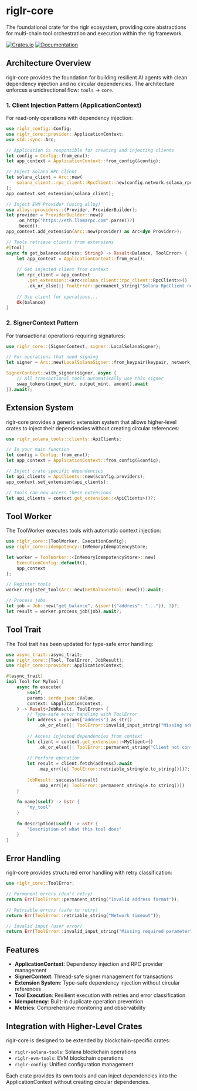 # riglr-core

The foundational crate for the riglr ecosystem, providing core abstractions for multi-chain tool orchestration and execution within the rig framework.

[![Crates.io](https://img.shields.io/crates/v/riglr-core.svg)](https://crates.io/crates/riglr-core)
[![Documentation](https://docs.rs/riglr-core/badge.svg)](https://docs.rs/riglr-core)

## Architecture Overview

riglr-core provides the foundation for building resilient AI agents with clean dependency injection and no circular dependencies. The architecture enforces a unidirectional flow: `tools` -> `core`.

### 1. Client Injection Pattern (ApplicationContext)

For read-only operations with dependency injection:

```rust
use riglr_config::Config;
use riglr_core::provider::ApplicationContext;
use std::sync::Arc;

// Application is responsible for creating and injecting clients
let config = Config::from_env();
let app_context = ApplicationContext::from_config(&config);

// Inject Solana RPC client
let solana_client = Arc::new(
    solana_client::rpc_client::RpcClient::new(config.network.solana_rpc_url)
);
app_context.set_extension(solana_client);

// Inject EVM Provider (using alloy)
use alloy::providers::{Provider, ProviderBuilder};
let provider = ProviderBuilder::new()
    .on_http("https://eth.llamarpc.com".parse()?)
    .boxed();
app_context.add_extension(Arc::new(provider) as Arc<dyn Provider>);

// Tools retrieve clients from extensions
#[tool]
async fn get_balance(address: String) -> Result<Balance, ToolError> {
    let app_context = ApplicationContext::from_env();
    
    // Get injected client from context
    let rpc_client = app_context
        .get_extension::<Arc<solana_client::rpc_client::RpcClient>>()
        .ok_or_else(|| ToolError::permanent_string("Solana RpcClient not found"))?;
    
    // Use client for operations...
    Ok(balance)
}
```

### 2. SignerContext Pattern

For transactional operations requiring signatures:

```rust
use riglr_core::{SignerContext, signer::LocalSolanaSigner};

// For operations that need signing
let signer = Arc::new(LocalSolanaSigner::from_keypair(keypair, network_config));

SignerContext::with_signer(signer, async {
    // All transactional tools automatically use this signer
    swap_tokens(input_mint, output_mint, amount).await
}).await?;
```

## Extension System

riglr-core provides a generic extension system that allows higher-level crates to inject their dependencies without creating circular references:

```rust
use riglr_solana_tools::clients::ApiClients;

// In your main function
let config = Config::from_env();
let app_context = ApplicationContext::from_config(&config);

// Inject crate-specific dependencies
let api_clients = ApiClients::new(&config.providers);
app_context.set_extension(api_clients);

// Tools can now access these extensions
let api_clients = context.get_extension::<ApiClients>()?;
```

## Tool Worker

The ToolWorker executes tools with automatic context injection:

```rust
use riglr_core::{ToolWorker, ExecutionConfig};
use riglr_core::idempotency::InMemoryIdempotencyStore;

let worker = ToolWorker::<InMemoryIdempotencyStore>::new(
    ExecutionConfig::default(),
    app_context
);

// Register tools
worker.register_tool(Arc::new(GetBalanceTool::new())).await;

// Process jobs
let job = Job::new("get_balance", &json!({"address": "..."}), 3)?;
let result = worker.process_job(job).await?;
```

## Tool Trait

The Tool trait has been updated for type-safe error handling:

```rust
use async_trait::async_trait;
use riglr_core::{Tool, ToolError, JobResult};
use riglr_core::provider::ApplicationContext;

#[async_trait]
impl Tool for MyTool {
    async fn execute(
        &self,
        params: serde_json::Value,
        context: &ApplicationContext,
    ) -> Result<JobResult, ToolError> {
        // Type-safe error handling with ToolError
        let address = params["address"].as_str()
            .ok_or_else(|| ToolError::invalid_input_string("Missing address"))?;
        
        // Access injected dependencies from context
        let client = context.get_extension::<MyClient>()
            .ok_or_else(|| ToolError::permanent_string("Client not configured"))?;
        
        // Perform operation
        let result = client.fetch(address).await
            .map_err(|e| ToolError::retriable_string(e.to_string()))?;
        
        JobResult::success(&result)
            .map_err(|e| ToolError::permanent_string(e.to_string()))
    }
    
    fn name(&self) -> &str {
        "my_tool"
    }
    
    fn description(&self) -> &str {
        "Description of what this tool does"
    }
}
```

## Error Handling

riglr-core provides structured error handling with retry classification:

```rust
use riglr_core::ToolError;

// Permanent errors (don't retry)
return Err(ToolError::permanent_string("Invalid address format"));

// Retriable errors (safe to retry)
return Err(ToolError::retriable_string("Network timeout"));

// Invalid input (user error)
return Err(ToolError::invalid_input_string("Missing required parameter"));
```

## Features

- **ApplicationContext**: Dependency injection and RPC provider management
- **SignerContext**: Thread-safe signer management for transactions
- **Extension System**: Type-safe dependency injection without circular references
- **Tool Execution**: Resilient execution with retries and error classification
- **Idempotency**: Built-in duplicate operation prevention
- **Metrics**: Comprehensive monitoring and observability

## Integration with Higher-Level Crates

riglr-core is designed to be extended by blockchain-specific crates:

- `riglr-solana-tools`: Solana blockchain operations
- `riglr-evm-tools`: EVM blockchain operations
- `riglr-config`: Unified configuration management

Each crate provides its own tools and can inject dependencies into the ApplicationContext without creating circular dependencies.